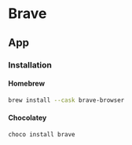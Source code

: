 # Brave

## App

### Installation

#### Homebrew

```sh
brew install --cask brave-browser
```

#### Chocolatey

```sh
choco install brave
```
